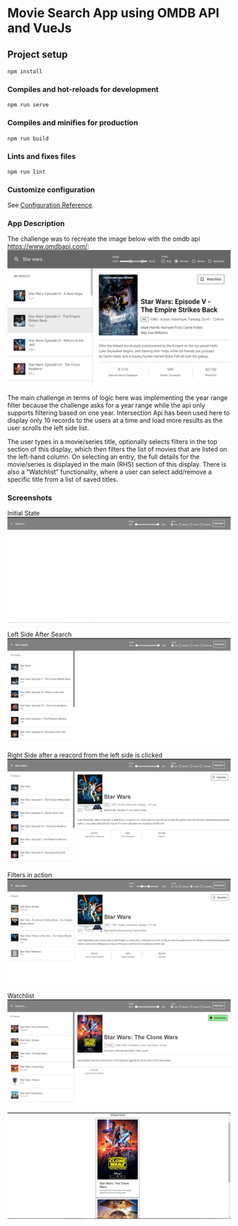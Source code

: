 # Movie Search App using OMDB API and VueJs
## Project setup
```
npm install
```

### Compiles and hot-reloads for development
```
npm run serve
```

### Compiles and minifies for production
```
npm run build
```

### Lints and fixes files
```
npm run lint
```

### Customize configuration
See [Configuration Reference](https://cli.vuejs.org/config/).

### App Description
The challenge was to recreate the image below with the omdb api https://www.omdbapi.com/:
![Alt text](src/assets/ombd-challenge-mockup.png?raw=true "Challenge")

The main challenge in terms of logic here was implementing the year range filter because the challenge asks for a year range while the api only supports filtering based on one year.
Intersection Api has been used here to display only 10 records to the users at a time and load more results as the user scrolls the left side list.

The user types in a movie/series title, optionally selects filters in the top
section of this display, which then filters the list of movies that are listed on the left-hand
column. On selecting an entry, the full details for the movie/series is displayed in the
main (RHS) section of this display. There is also a “Watchlist”
functionality, where a user can select add/remove a specific title from a list of saved
titles.

### Screenshots
Initial State
![Alt text](src/assets/Initial%20State.JPG?raw=true "Initial State")

Left Side After Search
![Alt text](src/assets/Left%20Side.JPG?raw=true "Left Side")

Right Side after a reacord from the left side is clicked
![Alt text](src/assets/All%20Content.JPG?raw=true "Right Side")

Filters in action
![Alt text](src/assets/Filters.JPG?raw=true "Filters")

Watchlist
![Alt text](src/assets/Wishlisted%20Movies.JPG?raw=true "Watchlist")


![Alt text](src/assets/Wishlist.JPG?raw=true "Watchlist2")



